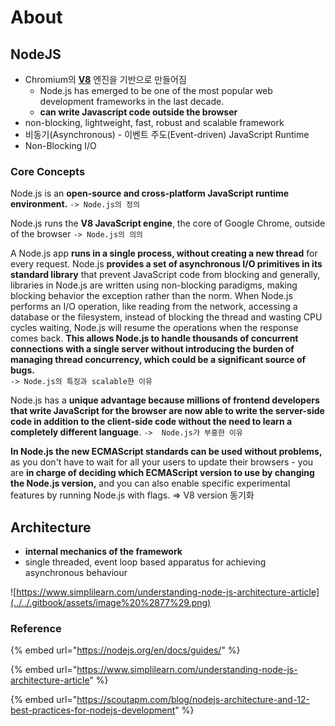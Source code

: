 # About

## NodeJS

* Chromium의 [**V8**](https://v8.dev/) 엔진을 기반으로 만들어짐
  * Node.js has emerged to be one of the most popular web development frameworks in the last decade.
  * **can write Javascript code outside the browser**
* non-blocking, lightweight, fast, robust and scalable framework
* 비동기\(Asynchronous\) - 이벤트 주도\(Event-driven\) JavaScript Runtime
* Non-Blocking I/O

### Core Concepts

Node.js is an **open-source and cross-platform JavaScript runtime environment.**                                                         `-> Node.js의 정의`

Node.js runs the **V8 JavaScript engine**, the core of Google Chrome, outside of the browser                                   `-> Node.js의 의의`

A Node.js app **runs in a single process, without creating a new thread** for every request. Node.js **provides a set of asynchronous I/O primitives in its standard library** that prevent JavaScript code from blocking and generally, libraries in Node.js are written using non-blocking paradigms, making blocking behavior the exception rather than the norm. When Node.js performs an I/O operation, like reading from the network, accessing a database or the filesystem, instead of blocking the thread and wasting CPU cycles waiting, Node.js will resume the operations when the response comes back. **This allows Node.js to handle thousands of concurrent connections with a single server without introducing the burden of managing thread concurrency, which could be a significant source of bugs.**  
`-> Node.js의 특징과 scalable한 이유`

Node.js has a **unique advantage because millions of frontend developers that write JavaScript for the browser are now able to write the server-side code in addition to the client-side code without the need to learn a completely different language**.                                                                                                                                          `->  Node.js가 부흥한 이유`

**In Node.js the new ECMAScript standards can be used without problems,** as you don't have to wait for all your users to update their browsers - you are **in charge of deciding which ECMAScript version to use by changing the Node.js version,** and you can also enable specific experimental features by running Node.js with flags. =&gt; V8 version 동기화











## Architecture

* **internal mechanics of the framework**
* single threaded, event loop based apparatus for achieving asynchronous behaviour

![https://www.simplilearn.com/understanding-node-js-architecture-article](../../.gitbook/assets/image%20%2877%29.png)

### Reference

{% embed url="https://nodejs.org/en/docs/guides/" %}

{% embed url="https://www.simplilearn.com/understanding-node-js-architecture-article" %}

{% embed url="https://scoutapm.com/blog/nodejs-architecture-and-12-best-practices-for-nodejs-development" %}



